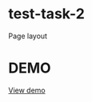 # test-task-2

Page layout

# DEMO 
[View demo]([test-task-2-95di552ik-temagolovin.vercel.app](https://test-task-2-k8yxjvxzr-temagolovin.vercel.app/)https://test-task-2-k8yxjvxzr-temagolovin.vercel.app/])
